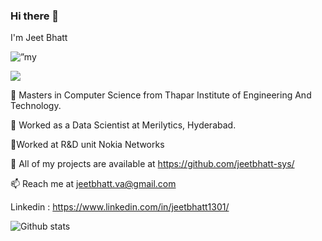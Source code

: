 ### Hi there 👋
I'm Jeet Bhatt 

<p align=”center”>
<img width=”200" height=”200" src="![Jitender Bhatt(Jeet)](https://user-images.githubusercontent.com/57107608/194834876-c797fe88-286d-4879-ab0c-30f583556726.png)" alt=”my banner”>
</p>



![](https://komarev.com/ghpvc/?username=Jeetbhatt-sys&label=PROFILE+VIEWS&color=green)

🔭 Masters in Computer Science from Thapar Institute of Engineering And Technology.

👯 Worked as a Data Scientist at Merilytics, Hyderabad.

👯Worked at R&D unit Nokia Networks

💬 All of my projects are available at https://github.com/jeetbhatt-sys/

📫 Reach me at jeetbhatt.va@gmail.com

Linkedin : https://www.linkedin.com/in/jeetbhatt1301/

![Github stats](https://github-readme-stats.vercel.app/api?username=jeetbhatt-sys)
